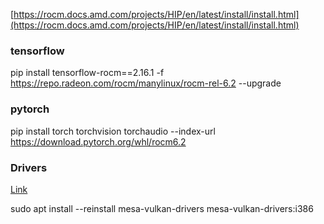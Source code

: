 [https://rocm.docs.amd.com/projects/HIP/en/latest/install/install.html](https://rocm.docs.amd.com/projects/HIP/en/latest/install/install.html)

### tensorflow
pip install tensorflow-rocm==2.16.1 -f https://repo.radeon.com/rocm/manylinux/rocm-rel-6.2 --upgrade

### pytorch
pip install torch torchvision torchaudio --index-url https://download.pytorch.org/whl/rocm6.2

### Drivers


[Link](https://www.amd.com/en/support/download/linux-drivers.html)

sudo apt install --reinstall mesa-vulkan-drivers mesa-vulkan-drivers:i386

